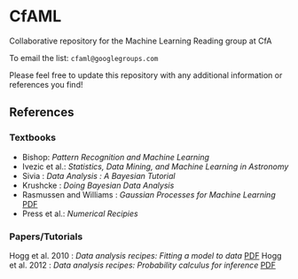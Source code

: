 CfAML
=====

Collaborative repository for the Machine Learning Reading group at CfA

To email the list: `cfaml@googlegroups.com`

Please feel free to update this repository with any additional information or references you find!

## References 

### Textbooks

* Bishop: *Pattern Recognition and Machine Learning*
* Ivezic et al.: *Statistics, Data Mining, and Machine Learning in Astronomy*
* Sivia : *Data Analysis : A Bayesian Tutorial*
* Krushcke : *Doing Bayesian Data Analysis*
* Rasmussen and Williams : *Gaussian Processes for Machine Learning* [PDF](http://www.gaussianprocess.org/gpml/chapters/RW.pdf)
* Press et al.: *Numerical Recipies*

### Papers/Tutorials

Hogg et al. 2010 : *Data analysis recipes: Fitting a model to data* [PDF](http://arxiv.org/pdf/1008.4686v1)
Hogg et al. 2012 : *Data analysis recipes: Probability calculus for inference* [PDF](http://arxiv.org/pdf/1205.4446v1)

